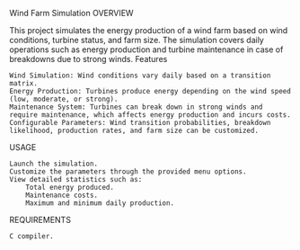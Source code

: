 Wind Farm Simulation
OVERVIEW

This project simulates the energy production of a wind farm based on wind conditions, turbine status, and farm size. The simulation covers daily operations such as energy production and turbine maintenance in case of breakdowns due to strong winds.
Features

    Wind Simulation: Wind conditions vary daily based on a transition matrix.
    Energy Production: Turbines produce energy depending on the wind speed (low, moderate, or strong).
    Maintenance System: Turbines can break down in strong winds and require maintenance, which affects energy production and incurs costs.
    Configurable Parameters: Wind transition probabilities, breakdown likelihood, production rates, and farm size can be customized.


USAGE

    Launch the simulation.
    Customize the parameters through the provided menu options.
    View detailed statistics such as:
        Total energy produced.
        Maintenance costs.
        Maximum and minimum daily production.

REQUIREMENTS

    C compiler.
